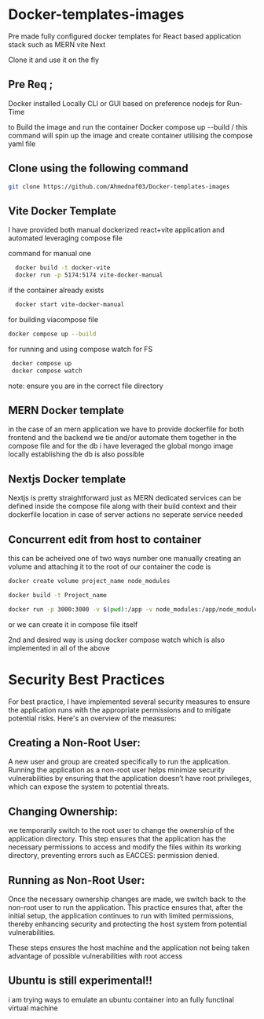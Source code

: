 ﻿# Docker-templates-images
 Pre made fully configured docker templates for React based application stack such as MERN vite Next

Clone it and use it on the fly 

## Pre Req ;
Docker installed Locally CLI or GUI based on preference 
nodejs for Run-Time

to Build the image and run the container 
Docker compose up --build / this command will spin up the image and create container utilising the compose yaml file 

## Clone using the following command 

```bash 
git clone https://github.com/Ahmednaf03/Docker-templates-images

```
## Vite Docker Template 

  I have provided both manual dockerized react+vite application and automated leveraging compose file

  command for manual one 
```bash 
  docker build -t docker-vite
  docker run -p 5174:5174 vite-docker-manual 
``` 

if the container already exists 

```bash 
  docker start vite-docker-manual
```

for building viacompose file 

```bash 
docker compose up --build
```

for running and using compose watch for FS

```bash
 docker compose up 
 docker compose watch
 ```

 note: ensure you are in the correct file directory 
## MERN Docker template 

   in the case of an mern application we have to provide dockerfile for both frontend and the backend we tie and/or automate them together in the compose file and for the db i have leveraged the global mongo image locally establishing the db is also possible 

## Nextjs Docker template 
   
   Nextjs is pretty straightforward just as MERN dedicated services can be defined inside the compose file along with their build context and their dockerfile location in case of server actions no seperate service needed

## Concurrent edit from host to container 
  
   this can be acheived one of two ways number one manually creating an volume and attaching it to the root of our container the code is 

```bash
docker create volume project_name node_modules

docker build -t Project_name 

docker run -p 3000:3000 -v $(pwd):/app -v node_modules:/app/node_modules project_name
```
or we can create it in compose file itself

2nd and desired way is using docker compose watch which is also implemented in all of the above

# Security Best Practices
For best practice, I have implemented several security measures to ensure the application runs with the appropriate permissions and to mitigate potential risks. Here's an overview of the measures:

## Creating a Non-Root User:

A new user and group are created specifically to run the application. Running the application as a non-root user helps minimize security vulnerabilities by ensuring that the application doesn’t have root privileges, which can expose the system to potential threats.

## Changing Ownership:

we temporarily switch to the root user to change the ownership of the application directory. This step ensures that the application has the necessary permissions to access and modify the files within its working directory, preventing errors such as EACCES: permission denied.

## Running as Non-Root User:

Once the necessary ownership changes are made, we switch back to the non-root user to run the application. This practice ensures that, after the initial setup, the application continues to run with limited permissions, thereby enhancing security and protecting the host system from potential vulnerabilities.

These steps ensures the host machine and the application not being taken advantage of possible vulnerabilities with root access

## Ubuntu is still experimental!!
   i am trying ways to emulate an ubuntu container into an fully functinal virtual machine 

